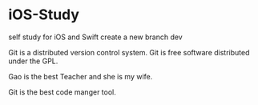 # iOS-Study
self study for iOS and Swift
create a new branch dev

Git is a distributed version control system.
Git is free software distributed under the GPL.

Gao is the best Teacher and she is my wife.

Git is the best code manger tool.

